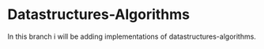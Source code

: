 # Datastructures-Algorithms

In this branch i will be adding implementations of datastructures-algorithms.

